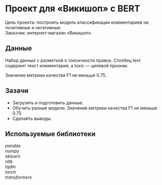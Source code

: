 # Проект для «Викишоп» с BERT

Цель проекта: построить модель классификации комментариев на позитивные и негативные.  
Заказчик: интернет-магазин «Викишоп».

## Данные 
Набор данных с разметкой о токсичности правок. Столбец text содержит текст комментария, а toxic — целевой признак.

Значение метрики качества F1 не меньше 0.75.

## Зазачи

- Загрузить и подготовить данные.
- Обучить разные модели. Значение метрики качества F1 не меньше 0.75
- Сделайть выводы.

## Используемые библиотеки
*pandas*  
*numpy*  
*sklearn*  
*nltk*  
*tqdm*  
*torch*  
*transformers*
